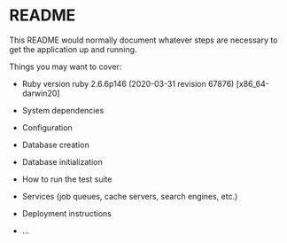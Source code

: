 # README

This README would normally document whatever steps are necessary to get the
application up and running.

Things you may want to cover:

* Ruby version
ruby 2.6.6p146 (2020-03-31 revision 67876) [x86_64-darwin20]


* System dependencies

* Configuration

* Database creation

* Database initialization

* How to run the test suite

* Services (job queues, cache servers, search engines, etc.)

* Deployment instructions

* ...
